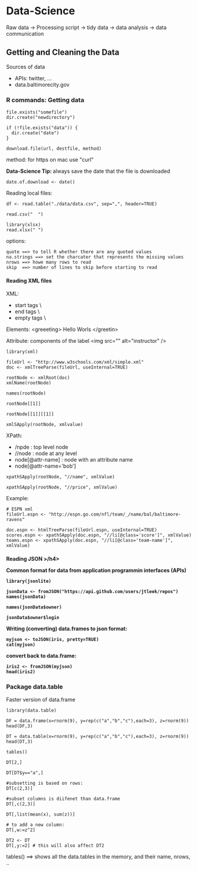 Data-Science
===========


Raw data -> Processing script -> tidy data -> data analysis -> data communication

<h2>Getting and Cleaning the Data</h2>

Sources of data
<ul>
<li> APIs: twitter, ...</li>
<li> data.baltimorecity.gov </li>

</ul>


<h3> R commands: Getting data</h3>

```
file.exists("somefile")
dir.create("newdirectory")

if (!file.exists("data")) {
  dir.create("date")
}

download.file(url, destfile, method)
```

method: for https on mac use "curl"

<b> Data-Science Tip: </b> always save the date that the file is downloaded
```
date.of.download <- date()
```

Reading local files:
```
df <- read.table("./data/data.csv", sep=",", header=TRUE)

read.csv("  ")

library(xlsx)
read.xlsx(" ")
```

options:
```
quote ==> to tell R whether there are any quoted values
na.strings ==> set the charcater that represents the missing values
nrows ==> howe many rows to read 
skip  ==> number of lines to skip before starting to read
```

<h4> Reading XML files </h4>

XML:

<ul>
<li> start tags \<section\> </li>
<li> end tags   \</section\> </li>
<li> empty tags   \</line-break /\> </li>
</ul>

Elements:
 \<greeeting\> Hello Worls \</greetin\>

Attribute: components of the label
 \<img src="" alt="instructor" /\>


```
library(xml)

fileUrl <- "http://www.w3schools.com/xml/simple.xml"
doc <- xmlTreeParse(fileUrl, useInternal=TRUE)

rootNode <- xmlRoot(doc)
xmlName(rootNode)

names(rootNode)

rootNode[[1]]

rootNode[[1]][[1]]

xmlSApply(rootNode, xmlvalue)

``` 

XPath:

<ul>
<li> /npde : top level node </li>
<li> //node : node at any level </li>
<li> node[@attr-name] : node with an attribute name </li>
<li> node[@attr-name='bob']  </li>
</ul>

```
xpathSApply(rootNode, "//name", xmlValue)

xpathSApply(rootNode, "//price", xmlValue)
```

Example:
```
# ESPN xml
fileUrl.espn <- "http://espn.go.com/nfl/team/_/name/bal/baltimore-ravens" 

doc.espn <- htmlTreeParse(fileUrl.espn, useInternal=TRUE)
scores.espn <- xpathSApply(doc.espn, "//li[@class='score']", xmlValue)
teams.espn <- xpathSApply(doc.espn, "//li[@class='team-name']", xmlValue)

```

<h4> Reading JSON >/h4>

Common format for data from application programmin interfaces (APIs)

```
library(jsonlite)

jsonData <- fromJSON("https://api.github.com/users/jtleek/repos")
names(jsonData)

names(jsonData$owner)

jsonData$owner$login

```

Writing (converting) data.frames to json format:
```
myjson <- toJSON(iris, pretty=TRUE)
cat(myjson)
```
convert back to data.frame:
```
iris2 <- fromJSON(myjson)
head(iris2)
```

<h3> Package data.table </h3>

Faster version of data.frame

```
library(data.table)

DF = data.frame(x=rnorm(9), y=rep(c("a","b","c"),each=3), z=rnorm(9))
head(DF,3)

DT = data.table(x=rnorm(9), y=rep(c("a","b","c"),each=3), z=rnorm(9))
head(DT,3)

tables()

DT[2,]

DT[DT$y=="a",]

#subsetting is based on rows:
DT[c(2,3)]

#subset columns is diifenet than data.frame
DT[,c(2,3)]

DT[,list(mean(x), sum(z))]

# to add a new column:
DT[,w:=z^2]

DT2 <- DT
DT[,y:=2] # this will also affect DT2
```

tables() ==> shows all the data.tables in the memory, and their name, nrows, ..


